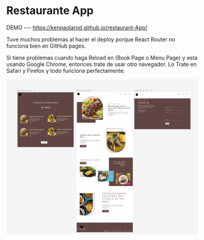 # Restaurante App

DEMO --- https://kenpaolarod.github.io/restaurant-App/

Tuve muchos problemas al hacer el deploy porque React Router no funciona bien en GitHub pages.

Si tiene problemas cuando haga Reload en (Book Page o Menu Page) y esta usando Google Chrome, entonces trate de usar otro navegador. Lo Trate en Safari y Firefox y todo funciona perfectamente.

![website](/public/images/layout.png)